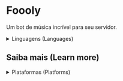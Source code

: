 # Foooly
Um bot de música incrível para seu servidor.

<details>
  <summary>Linguagens (Languages)</summary>
  
  ### Avaliable Languages

   * PT ```português_br```
   * EN ```english_us```
   * ES ```español_es```
   * RU ```Русский_ru```
   * JA ```日本語_ja```
   * DE ```deutsch_de```
   * NL ```nederlands_nl```
   * AR ```العربية_ar```
   * TR ```Türkçe_tr```
   * FR ```français_fr```
   * CN ```正體中文_zh_TW```
   * IT ```italiano_it```
   * ID ```indonesia_id```

   #### Your language is not here? [Enter here](https://dsc.gg/foooly) and request right now!
  
</details>

## Saiba mais (Learn more)

<details>
  <summary>Plataformas (Platforms)</summary>
  
  ### Avaliable platforms
  #### Veja como usá-las
  * <details>
    <summary>YouTube</summary>

    ```https://youtube.com/playlist?list={ID}```
    </details>
  * <details>
    <summary>Spotify</summary>

    ```https://open.spotify.com/playlist/{unique ID}```
    </details>
  * <details>
    <summary>Deezer</summary>

    ```https://deezer.com/{country)/album/{album ID}```
    </details>
  * <details>
    <summary>TuneIN Radio</summary>

    ```https://tunein.com/radio/{name-and-ID}```
    </details>
  * <details>
    <summary>Twitch</summary>

    ```https://www.twitch.tv/{streamer_link}```
    </details>
  * <details>
    <summary>SoundCloud</summary>
    
    ```https://on.soundcloud.com/{ID}```
    </details>
  * <details>
    <summary>Facebook Watch</summary>

    ```https://fb.watch/{ID}```
    </details>
  * <details>
    <summary>Vimeo</summary>

    ```https://vimeo.com/{ID}```
    </details>
  * <details>
    <summary>Bandcamp</summary>

    ```https://{username}.bandcamp.com/track/{page_name}```
    </details>
  * <details>
    <summary>Stream URLs</summary>

    ```https://streams.ilovemusic.de/iloveradio14.mp3```
    </details>

  ### Várias plataformas para você se divertir ouvindo, tudo, sem anúncios
  
</details>